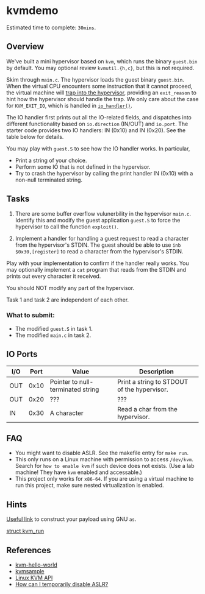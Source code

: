 # kvmdemo

Estimated time to complete: `30mins`.

## Overview

We've built a mini hypervisor based on `kvm`, which runs the binary `guest.bin`
by default. You may optional review `kvmutil.{h,c}`, but this is not required.

Skim through `main.c`.
The hypervisor loads the guest binary `guest.bin`. When the virtual CPU encounters
some instruction that it cannot proceed,
the virtual machine will [trap into the hypervisor](https://github.com/jimmy-zx/kvmdemo/blob/652cb499cc58d5bbc2c96ca676d47200d4626fb0/main.c#L64), providing an `exit_reason`
to hint how the hypervisor should handle the trap. We only care about the case for
`KVM_EXIT_IO`, which is handled in [`io_handler()`](https://github.com/jimmy-zx/kvmdemo/blob/652cb499cc58d5bbc2c96ca676d47200d4626fb0/main.c#L30).

The IO handler first prints out all the IO-related fields, and dispatches
into different functionality based on `io.direction` (IN/OUT) and `io.port`.
The starter code provides two IO handlers: IN (0x10) and IN (0x20).
See the table below for details.

You may play with `guest.S` to see how the IO handler works. In particular,

- Print a string of your choice.
- Perform some IO that is not defined in the hypervisor.
- Try to crash the hypervisor by calling the print handler IN (0x10) with a non-null
terminated string.

## Tasks

1. There are some buffer overflow vulunerbility in the hypervisor `main.c`.
Identify this and modify the guest application `guest.S` to force
the hypervisor to call the function `exploit()`.

2. Implement a handler for handling a guest request to read a character from
the hypervisor's STDIN. The guest should be able to use `inb $0x30,[register]`
to read a character from the hypervisor's STDIN.

Play with your implementation to confirm if the handler really works. You may
optionally implement a `cat` program that reads from the STDIN and prints
out every character it received.

You should NOT modify any part of the hypervisor.

Task 1 and task 2 are independent of each other.

### What to submit:

- The modified `guest.S` in task 1.
- The modified `main.c` in task 2.

## IO Ports

| I/O | Port | Value | Description |
|-|-|-|-|
| OUT | 0x10 | Pointer to null-terminated string | Print a string to STDOUT of the hypervisor. |
| OUT | 0x20 | ??? | ??? |
| IN | 0x30 | A character | Read a char from the hypervisor. |

## FAQ

- You might want to disable ASLR. See the makefile entry for `make run`.
- This only runs on a Linux machine with permission to access `/dev/kvm`.
    Search for `how to enable kvm` if such device does not exists.
    (Use a lab machine! They have `kvm` enabled and accessable.)
- This project only works for `x86-64`. If you are using a virtual machine
    to run this project, make sure nested virtualization is enabled.

## Hints

[Useful link](https://sourceware.org/binutils/docs/as/Pseudo-Ops.html)
to construct your payload using GNU `as`.

[struct kvm_run](https://docs.kernel.org/virt/kvm/api.html#the-kvm-run-structure)

## References

- [kvm-hello-world](https://github.com/dpw/kvm-hello-world/)
- [kvmsample](https://github.com/soulxu/kvmsample)
- [Linux KVM API](https://docs.kernel.org/virt/kvm/api.html)
- [How can I temporarily disable ASLR?](https://askubuntu.com/a/507954)
